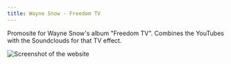 ```yaml
---
title: Wayne Snow - Freedom TV
---
```


Promosite for Wayne Snow's album "Freedom TV". Combines the YouTubes with the Soundclouds for that TV effect.

<img src="https://camo.githubusercontent.com/1023aac9c985559e8cd8bb715b992a30886133950522873f15ac9c6f578b88fe/68747470733a2f2f692e696d6775722e636f6d2f4a725071614d6e2e6a7067" alt="Screenshot of the website" />
